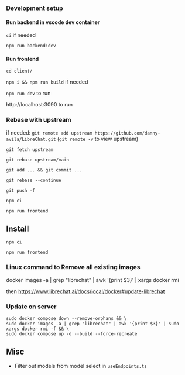 

### Development setup
#### Run backend in vscode dev container
`ci` if needed

`npm run backend:dev`

#### Run frontend
`cd client/`

`npm i && npm run build` if needed

`npm run dev` to run

http://localhost:3090 to run


### Rebase with upstream
if needed: `git remote add upstream https://github.com/danny-avila/LibreChat.git` (`git remote -v` to view upstream)

`git fetch upstream` 

`git rebase upstream/main`

`git add ... && git commit ...`

`git rebase --continue`

`git push -f`

`npm ci`

`npm run frontend`


## Install

`npm ci`

`npm run frontend`


### Linux command to Remove all existing images
docker images -a | grep "librechat" | awk '{print $3}' | xargs docker rmi

then https://www.librechat.ai/docs/local/docker#update-librechat


### Update on server
```
sudo docker compose down --remove-orphans && \
sudo docker images -a | grep "librechat" | awk '{print $3}' | sudo xargs docker rmi -f && \
sudo docker compose up -d --build --force-recreate
```



## Misc
* Filter out models from model select in `useEndpoints.ts`
